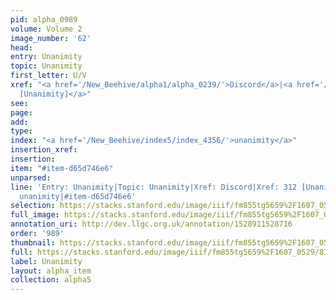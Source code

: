 ```yaml
---
pid: alpha_0989
volume: Volume 2
image_number: '62'
head: 
entry: Unanimity
topic: Unanimity
first_letter: U/V
xref: "<a href='/New_Beehive/alpha1/alpha_0239/'>Discord</a>|<a href='/New_Beehive/toc_vol2/toc2_093/'>312
  [Unanimity]</a>"
see: 
page: 
add: 
type: 
index: "<a href='/New_Beehive/index5/index_4356/'>unanimity</a>"
insertion_xref: 
insertion: 
item: "#item-d65d746e6"
unparsed: 
line: 'Entry: Unanimity|Topic: Unanimity|Xref: Discord|Xref: 312 [Unanimity]|Index:
  unanimity|#item-d65d746e6'
selection: https://stacks.stanford.edu/image/iiif/fm855tg5659%2F1607_0529/830,239,2974,464/full/0/default.jpg
full_image: https://stacks.stanford.edu/image/iiif/fm855tg5659%2F1607_0529/full/full/0/default.jpg
annotation_uri: http://dev.llgc.org.uk/annotation/1528911528716
order: '989'
thumbnail: https://stacks.stanford.edu/image/iiif/fm855tg5659%2F1607_0529/830,239,600,180/250,/0/default.jpg
full: https://stacks.stanford.edu/image/iiif/fm855tg5659%2F1607_0529/830,239,2974,464/full/0/default.jpg
label: Unanimity
layout: alpha_item
collection: alpha5
---
```

